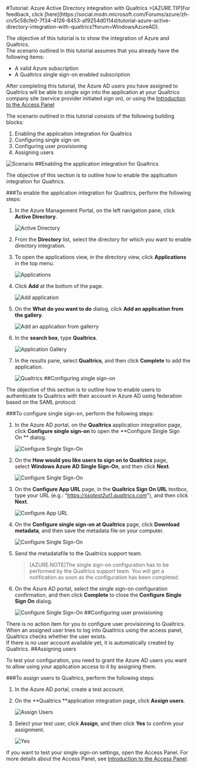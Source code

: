<properties pageTitle="Tutorial: Azure Active Directory integration with Qualtrics | Windows Azure" description="Learn how to use Qualtrics with Azure Active Directory to enable single sign-on, automated provisioning, and more!." services="active-directory" authors="MarkusVi"  documentationCenter="na" manager="stevenpo"/>
<tags
	ms.service="active-directory"
	ms.date="08/01/2015"
	wacn.date=""/>
#Tutorial: Azure Active Directory integration with Qualtrics
>[AZURE.TIP]For feedback, click [here](https://social.msdn.microsoft.com/Forums/azure/zh-cn/5c58cfe0-7f34-4126-8453-af9254d0114d/tutorial-azure-active-directory-integration-with-qualtrics?forum=WindowsAzureAD).
  
The objective of this tutorial is to show the integration of Azure and Qualtrics.  
The scenario outlined in this tutorial assumes that you already have the following items:

-   A valid Azure subscription
-   A Qualtrics single sign-on enabled subscription
  
After completing this tutorial, the Azure AD users you have assigned to Qualtrics will be able to single sign into the application at your Qualtrics company site (service provider initiated sign on), or using the [Introduction to the Access Panel](https://msdn.microsoft.com/zh-cn/library/dn308586)
  
The scenario outlined in this tutorial consists of the following building blocks:

1.  Enabling the application integration for Qualtrics
2.  Configuring single sign-on
3.  Configuring user provisioning
4.  Assigning users

![Scenario](./media/active-directory-saas-qualtrics-tutorial/IC789542.png "Scenario")
##Enabling the application integration for Qualtrics
  
The objective of this section is to outline how to enable the application integration for Qualtrics.

###To enable the application integration for Qualtrics, perform the following steps:

1.  In the Azure Management Portal, on the left navigation pane, click **Active Directory**.

    ![Active Directory](./media/active-directory-saas-qualtrics-tutorial/IC700993.png "Active Directory")

2.  From the **Directory** list, select the directory for which you want to enable directory integration.

3.  To open the applications view, in the directory view, click **Applications** in the top menu.

    ![Applications](./media/active-directory-saas-qualtrics-tutorial/IC700994.png "Applications")

4.  Click **Add** at the bottom of the page.

    ![Add application](./media/active-directory-saas-qualtrics-tutorial/IC749321.png "Add application")

5.  On the **What do you want to do** dialog, click **Add an application from the gallery**.

    ![Add an application from gallerry](./media/active-directory-saas-qualtrics-tutorial/IC749322.png "Add an application from gallerry")

6.  In the **search box**, type **Qualtrics**.

    ![Application Gallery](./media/active-directory-saas-qualtrics-tutorial/IC789543.png "Application Gallery")

7.  In the results pane, select **Qualtrics**, and then click **Complete** to add the application.

    ![Qualtrics](./media/active-directory-saas-qualtrics-tutorial/IC789544.png "Qualtrics")
##Configuring single sign-on
  
The objective of this section is to outline how to enable users to authenticate to Qualtrics with their account in Azure AD using federation based on the SAML protocol.

###To configure single sign-on, perform the following steps:

1.  In the Azure AD portal, on the **Qualtrics** application integration page, click **Configure single sign-on** to open the **Configure Single Sign On ** dialog.

    ![Configure Single Sign-On](./media/active-directory-saas-qualtrics-tutorial/IC789545.png "Configure Single Sign-On")

2.  On the **How would you like users to sign on to Qualtrics** page, select **Windows Azure AD Single Sign-On**, and then click **Next**.

    ![Configure Single Sign-On](./media/active-directory-saas-qualtrics-tutorial/IC789546.png "Configure Single Sign-On")

3.  On the **Configure App URL** page, in the **Qualtrics Sign On URL** textbox, type your URL (e.g.: “*https://ssotest2ut1.qualtrics.com*"), and then click **Next**.

    ![Configure App URL](./media/active-directory-saas-qualtrics-tutorial/IC789547.png "Configure App URL")

4.  On the **Configure single sign-on at Qualtrics** page, click **Download metadata**, and then save the metadata file on your computer.

    ![Configure Single Sign-On](./media/active-directory-saas-qualtrics-tutorial/IC789548.png "Configure Single Sign-On")

5.  Send the metadatafile to the Qualtrics support team.

    >[AZURE.NOTE]The single sign-on configuration has to be performed by the Qualtrics support team. You will get a notification as soon as the configuration has been completed.

6.  On the Azure AD portal, select the single sign-on configuration confirmation, and then click **Complete** to close the **Configure Single Sign On** dialog.

    ![Configure Single Sign-On](./media/active-directory-saas-qualtrics-tutorial/IC789549.png "Configure Single Sign-On")
##Configuring user provisioning
  
There is no action item for you to configure user provisioning to Qualtrics.  
When an assigned user tries to log into Qualtrics using the access panel, Qualtrics checks whether the user exists.  
If there is no user account available yet, it is automatically created by Qualtrics.
##Assigning users
  
To test your configuration, you need to grant the Azure AD users you want to allow using your application access to it by assigning them.

###To assign users to Qualtrics, perform the following steps:

1.  In the Azure AD portal, create a test account.

2.  On the **Qualtrics **application integration page, click **Assign users**.

    ![Assign Users](./media/active-directory-saas-qualtrics-tutorial/IC789550.png "Assign Users")

3.  Select your test user, click **Assign**, and then click **Yes** to confirm your assignment.

    ![Yes](./media/active-directory-saas-qualtrics-tutorial/IC767830.png "Yes")
  
If you want to test your single sign-on settings, open the Access Panel. For more details about the Access Panel, see [Introduction to the Access Panel](https://msdn.microsoft.com/zh-cn/library/dn308586).